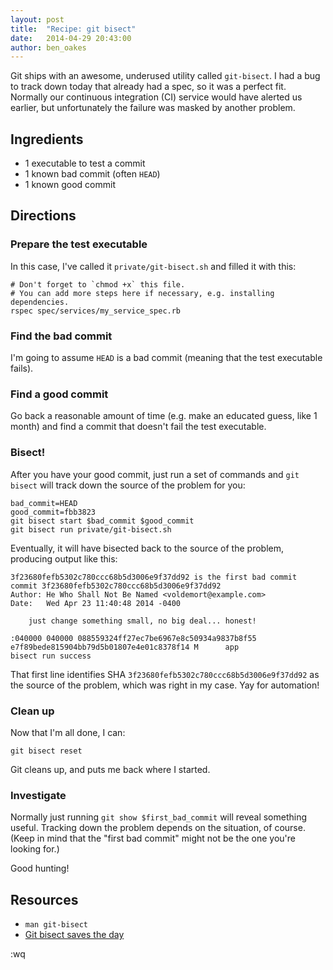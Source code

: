 ```yaml
---
layout: post
title:  "Recipe: git bisect"
date:   2014-04-29 20:43:00
author: ben_oakes
---
```


Git ships with an awesome, underused utility called `git-bisect`.  I had a bug to track down today that already had a spec, so it was a perfect fit.  Normally our continuous integration (CI) service would have alerted us earlier, but unfortunately the failure was masked by another problem.

## Ingredients

  * 1 executable to test a commit
  * 1 known bad commit (often `HEAD`)
  * 1 known good commit

## Directions

### Prepare the test executable

In this case, I've called it `private/git-bisect.sh` and filled it with this:

    # Don't forget to `chmod +x` this file.
    # You can add more steps here if necessary, e.g. installing dependencies.
    rspec spec/services/my_service_spec.rb

### Find the bad commit

I'm going to assume `HEAD` is a bad commit (meaning that the test executable fails).

### Find a good commit

Go back a reasonable amount of time (e.g. make an educated guess, like 1 month) and find a commit that doesn't fail the test executable.

### Bisect!

After you have your good commit, just run a set of commands and `git bisect` will track down the source of the problem for you:

    bad_commit=HEAD
    good_commit=fbb3823
    git bisect start $bad_commit $good_commit
    git bisect run private/git-bisect.sh

Eventually, it will have bisected back to the source of the problem, producing output like this:

    3f23680fefb5302c780ccc68b5d3006e9f37dd92 is the first bad commit
    commit 3f23680fefb5302c780ccc68b5d3006e9f37dd92
    Author: He Who Shall Not Be Named <voldemort@example.com>
    Date:   Wed Apr 23 11:40:48 2014 -0400

        just change something small, no big deal... honest!

    :040000 040000 088559324ff27ec7be6967e8c50934a9837b8f55 e7f89bede815904bb79d5b01807e4e01c8378f14 M      app
    bisect run success

That first line identifies SHA `3f23680fefb5302c780ccc68b5d3006e9f37dd92` as the source of the problem, which was right in my case.  Yay for automation!

### Clean up

Now that I'm all done, I can:

    git bisect reset

Git cleans up, and puts me back where I started.

### Investigate

Normally just running `git show $first_bad_commit` will reveal something useful. Tracking down the problem depends on the situation, of course.  (Keep in mind that the "first bad commit" might not be the one you're looking for.)

Good hunting!

## Resources

* `man git-bisect`
* [Git bisect saves the day](http://blog.boombatower.com/git-bisect-saves-the-day)

:wq
